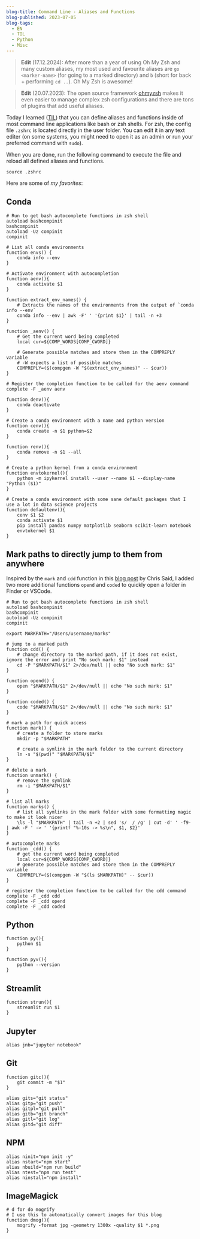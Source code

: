 ```yaml
---
blog-title: Command Line - Aliases and Functions
blog-published: 2023-07-05
blog-tags:
  - EN
  - TIL
  - Python
  - Misc
---
```


> **Edit** (17.12.2024): After more than a year of using Oh My Zsh and many custom aliases, my most used and favourite aliases are `go <marker-name>` (for going to a marked directory) and `b` (short for back + performing `cd ..`).  Oh My Zsh is awesome!

> **Edit** (20.07.2023): The open source framework [ohmyzsh](https://github.com/ohmyzsh/ohmyzsh)  makes it even easier to manage complex zsh configurations and there are tons of plugins that add useful aliases. 


Today I learned ([TIL](https://www.marc-julian.de/tags/TIL.html)) that you can define aliases and functions inside of most command line applications like bash or zsh shells. 
For zsh, the config file `.zshrc` is located directly in the user folder. You can edit it in any text editer (on some systems, you might need to open it as an admin or run your preferred command with `sudo`).

When you are done, run the following command to execute the file and reload all defined aliases and functions.

```shell
source .zshrc
```

Here are some of *my favorites*:

## Conda 

```shell
# Run to get bash autocomplete functions in zsh shell 
autoload bashcompinit
bashcompinit
autoload -Uz compinit
compinit

# List all conda environments
function envs() {
	conda info --env
}

# Activate environment with autocompletion
function aenv(){
    conda activate $1
}

function extract_env_names() {
    # Extracts the names of the environments from the output of `conda info --env`
    conda info --env | awk -F' ' '{print $1}' | tail -n +3
}

function _aenv() {
    # Get the current word being completed
    local cur=${COMP_WORDS[COMP_CWORD]}

    # Generate possible matches and store them in the COMPREPLY variable
    # -W expects a list of possible matches
    COMPREPLY=($(compgen -W "$(extract_env_names)" -- $cur))
}

# Register the completion function to be called for the aenv command
complete -F _aenv aenv

function denv(){
    conda deactivate
}

# Create a conda environment with a name and python version
function cenv(){
    conda create -n $1 python=$2
}

function renv(){
    conda remove -n $1 --all
}

# Create a python kernel from a conda environment
function envtokernel(){
    python -m ipykernel install --user --name $1 --display-name "Python ($1)"
}

# Create a conda environment with some sane default packages that I use a lot in data science projects 
function defaultenv(){
    cenv $1 $2
    conda activate $1
    pip install pandas numpy matplotlib seaborn scikit-learn notebook
    envtokernel $1
}
```

## Mark paths to directly jump to them from anywhere 

Inspired by the `mark` and `cdd` function in this [blog post](https://chris-said.io/2014/10/16/jumping-quickly-between-deep-directories/) by Chris Said, I added two more additional functions `opend` and `coded` to quickly open a folder in Finder or VSCode.

```shell
# Run to get bash autocomplete functions in zsh shell 
autoload bashcompinit
bashcompinit
autoload -Uz compinit
compinit

export MARKPATH="/Users/username/marks"

# jump to a marked path
function cdd() {
    # change directory to the marked path, if it does not exist, ignore the error and print "No such mark: $1" instead
    cd -P "$MARKPATH/$1" 2>/dev/null || echo "No such mark: $1"
}

function opend() {
    open "$MARKPATH/$1" 2>/dev/null || echo "No such mark: $1"
}

function coded() {
    code "$MARKPATH/$1" 2>/dev/null || echo "No such mark: $1"
}

# mark a path for quick access
function mark() {
    # create a folder to store marks
    mkdir -p "$MARKPATH"

    # create a symlink in the mark folder to the current directory
    ln -s "$(pwd)" "$MARKPATH/$1"
}

# delete a mark
function unmark() {
    # remove the symlink
    rm -i "$MARKPATH/$1"
}

# list all marks
function marks() {
    # list all symlinks in the mark folder with some formatting magic to make it look nicer
    \ls -l "$MARKPATH" | tail -n +2 | sed 's/  / /g' | cut -d' ' -f9- | awk -F ' -> ' '{printf "%-10s -> %s\n", $1, $2}'
}

# autocomplete marks
function _cdd() {
    # get the current word being completed
    local cur=${COMP_WORDS[COMP_CWORD]}
    # generate possible matches and store them in the COMPREPLY variable
    COMPREPLY=($(compgen -W "$(ls $MARKPATH)" -- $cur))
}

# register the completion function to be called for the cdd command
complete -F _cdd cdd
complete -F _cdd opend
complete -F _cdd coded
```

## Python 

```shell
function py(){
    python $1
}

function pyv(){
    python --version
}
```


## Streamlit 

```shell
function strun(){
    streamlit run $1
}
```

## Jupyter 

```shell
alias jnb="jupyter notebook"
```

## Git 

```shell
function gitc(){
    git commit -m "$1"
}

alias gits="git status"
alias gitp="git push"
alias gitpl="git pull"
alias gitb="git branch"
alias gitl="git log"
alias gitd="git diff"
```

## NPM 

```shell
alias ninit="npm init -y"
alias nstart="npm start"
alias nbuild="npm run build"
alias ntest="npm run test"
alias ninstall="npm install"
```

## ImageMagick

```shell
# d for do mogrify 
# I use this to automatically convert images for this blog 
function dmog(){
    mogrify -format jpg -geometry 1300x -quality $1 *.png
}
```

